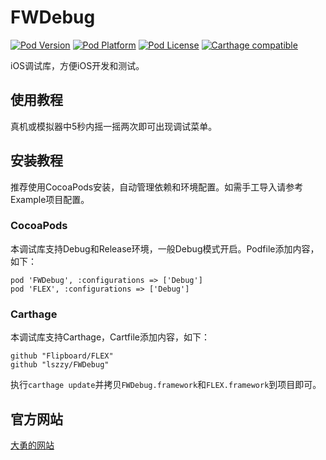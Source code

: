 # FWDebug

[![Pod Version](http://img.shields.io/cocoapods/v/FWDebug.svg?style=flat)](http://cocoadocs.org/docsets/FWDebug/)
[![Pod Platform](http://img.shields.io/cocoapods/p/FWDebug.svg?style=flat)](http://cocoadocs.org/docsets/FWDebug/)
[![Pod License](http://img.shields.io/cocoapods/l/FWDebug.svg?style=flat)](https://github.com/lszzy/FWDebug/blob/master/LICENSE)
[![Carthage compatible](https://img.shields.io/badge/Carthage-compatible-4BC51D.svg?style=flat)](https://github.com/lszzy/FWDebug)

iOS调试库，方便iOS开发和测试。

## 使用教程
真机或模拟器中5秒内摇一摇两次即可出现调试菜单。

## 安装教程
推荐使用CocoaPods安装，自动管理依赖和环境配置。如需手工导入请参考Example项目配置。

### CocoaPods
本调试库支持Debug和Release环境，一般Debug模式开启。Podfile添加内容，如下：

	pod 'FWDebug', :configurations => ['Debug']
	pod 'FLEX', :configurations => ['Debug']

### Carthage
本调试库支持Carthage，Cartfile添加内容，如下：

	github "Flipboard/FLEX"
	github "lszzy/FWDebug"

执行`carthage update`并拷贝`FWDebug.framework`和`FLEX.framework`到项目即可。

## 官方网站
[大勇的网站](http://www.ocphp.com)
